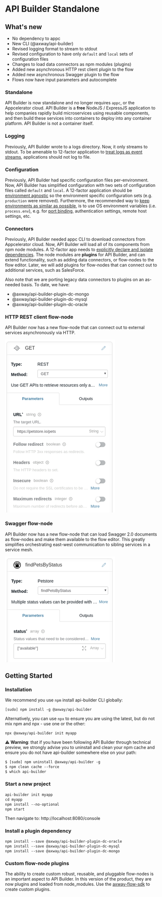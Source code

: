 # API Builder Standalone

## What's new
* No dependency to appc
* New CLI (@axway/api-builder)
* Revised logging format to stream to stdout
* Revised configuration to have only `default` and `local` sets of configuration files
* Changes to load data connectors as npm modules (plugins)
* Added new asynchronous HTTP rest client plugin to the flow
* Added new asynchronous Swagger plugin to the flow
* Flows now have input parameters and autocomplete

### Standalone

API Builder is now standalone and no longer requires `appc`, or the Appcelerator cloud.  API Builder is a **free** NodeJS / ExpressJS application to help companies rapidly build microservices using reusable components, and then build these services into containers to deploy into any container platform.  API Builder is not a container itself.

### Logging

Previously, API Builder wrote to a logs directory.  Now, it only streams to stdout.  To be amenable to 12-factor application to [treat logs as event streams](https://12factor.net/logs), applications should not log to file.

### Configuration

Previously, API Builder had specific configuration files per-environment.  Now, API Builder has simplified configuration with two sets of configuration files called `default` and `local`.  A 12-factor application should be [environment agnostic](https://12factor.net/config) so the environment specific configuration sets (e.g. `production` were removed).  Furthermore, the recommended way to [keep environments as similar as possible](https://12factor.net/dev-prod-parity), is to use OS environment variables (i.e. `process.env`), e.g. for [port binding](https://12factor.net/port-binding), authentication settings, remote host settings, etc.

### Connectors

Previously, API Builder needed appc CLI to download connectors from Appcelerator cloud.  Now, API Builder will load all of its components from npm node modules.  A 12-factor app needs to [explicitly declare and isolate dependencies](https://12factor.net/dependencies).  The node modules are **plugins** for API Builder, and can extend functionality, such as adding data connectors, or flow-nodes to the flow editor.  Later, we will add plugins for flow-nodes that can connect out to additional services, such as SalesForce.

Also note that we are porting legacy data connectors to plugins on an as-needed basis.  To date, we have:

* @axway/api-builder-plugin-dc-mongo
* @axway/api-builder-plugin-dc-mysql
* @axway/api-builder-plugin-dc-oracle

### HTTP REST client flow-node

API Builder now has a new flow-node that can connect out to external services asynchronously via HTTP.

![REST flow-node](./images/rest-client.png)

### Swagger flow-node

API Builder now has a new flow-node that can load Swagger 2.0 documents as flow-nodes and make them available to the flow editor.  This greatly simplifies orchestrating east-west communication to sibling services in a service mesh.

![Swagger flow-node](./images/swagger-flow-node.png)

## Getting Started

### Installation

We recommend you use `npm` install api-builder CLI globally:

```
[sudo] npm install -g @axway/api-builder
```

Alternatively, you can use `npx` to ensure you are using the latest, but do not mix npm and npx - use one or the other:

```
npx @axway/api-builder init myapp
```

:warning: **Warning**: that if you have been following API Builder through technical preview, we strongly advise you to uninstall and clean your npm cache and ensure you do not have api-builder somewhere else on your path:
```
$ [sudo] npm uninstall @axway/api-builder -g
$ npm clean cache --force
$ which api-builder
```


### Start a new project

```
api-builder init myapp
cd myapp
npm install --no-optional
npm start
```

Then navigate to: http://localhost:8080/console

### Install a plugin dependency

```
npm install --save @axway/api-builder-plugin-dc-oracle
npm install --save @axway/api-builder-plugin-dc-mysql
npm install --save @axway/api-builder-plugin-dc-mongo
```

### Custom flow-node plugins

The ability to create custom robust, reusable, and pluggable flow-nodes is an important aspect to API Builder.  In this version of the product, they are now plugins and loaded from node_modules.  Use the [axway-flow-sdk](https://www.npmjs.com/package/axway-flow-sdk) to create custom plugins.
